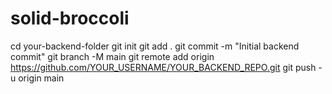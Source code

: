 # solid-broccoli
cd your-backend-folder
git init
git add .
git commit -m "Initial backend commit"
git branch -M main
git remote add origin https://github.com/YOUR_USERNAME/YOUR_BACKEND_REPO.git
git push -u origin main
